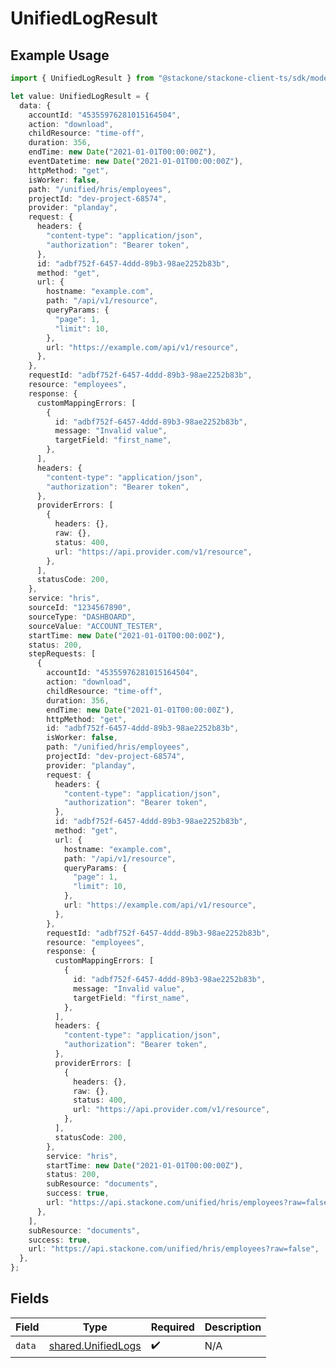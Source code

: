 # UnifiedLogResult

## Example Usage

```typescript
import { UnifiedLogResult } from "@stackone/stackone-client-ts/sdk/models/shared";

let value: UnifiedLogResult = {
  data: {
    accountId: "45355976281015164504",
    action: "download",
    childResource: "time-off",
    duration: 356,
    endTime: new Date("2021-01-01T00:00:00Z"),
    eventDatetime: new Date("2021-01-01T00:00:00Z"),
    httpMethod: "get",
    isWorker: false,
    path: "/unified/hris/employees",
    projectId: "dev-project-68574",
    provider: "planday",
    request: {
      headers: {
        "content-type": "application/json",
        "authorization": "Bearer token",
      },
      id: "adbf752f-6457-4ddd-89b3-98ae2252b83b",
      method: "get",
      url: {
        hostname: "example.com",
        path: "/api/v1/resource",
        queryParams: {
          "page": 1,
          "limit": 10,
        },
        url: "https://example.com/api/v1/resource",
      },
    },
    requestId: "adbf752f-6457-4ddd-89b3-98ae2252b83b",
    resource: "employees",
    response: {
      customMappingErrors: [
        {
          id: "adbf752f-6457-4ddd-89b3-98ae2252b83b",
          message: "Invalid value",
          targetField: "first_name",
        },
      ],
      headers: {
        "content-type": "application/json",
        "authorization": "Bearer token",
      },
      providerErrors: [
        {
          headers: {},
          raw: {},
          status: 400,
          url: "https://api.provider.com/v1/resource",
        },
      ],
      statusCode: 200,
    },
    service: "hris",
    sourceId: "1234567890",
    sourceType: "DASHBOARD",
    sourceValue: "ACCOUNT_TESTER",
    startTime: new Date("2021-01-01T00:00:00Z"),
    status: 200,
    stepRequests: [
      {
        accountId: "45355976281015164504",
        action: "download",
        childResource: "time-off",
        duration: 356,
        endTime: new Date("2021-01-01T00:00:00Z"),
        httpMethod: "get",
        id: "adbf752f-6457-4ddd-89b3-98ae2252b83b",
        isWorker: false,
        path: "/unified/hris/employees",
        projectId: "dev-project-68574",
        provider: "planday",
        request: {
          headers: {
            "content-type": "application/json",
            "authorization": "Bearer token",
          },
          id: "adbf752f-6457-4ddd-89b3-98ae2252b83b",
          method: "get",
          url: {
            hostname: "example.com",
            path: "/api/v1/resource",
            queryParams: {
              "page": 1,
              "limit": 10,
            },
            url: "https://example.com/api/v1/resource",
          },
        },
        requestId: "adbf752f-6457-4ddd-89b3-98ae2252b83b",
        resource: "employees",
        response: {
          customMappingErrors: [
            {
              id: "adbf752f-6457-4ddd-89b3-98ae2252b83b",
              message: "Invalid value",
              targetField: "first_name",
            },
          ],
          headers: {
            "content-type": "application/json",
            "authorization": "Bearer token",
          },
          providerErrors: [
            {
              headers: {},
              raw: {},
              status: 400,
              url: "https://api.provider.com/v1/resource",
            },
          ],
          statusCode: 200,
        },
        service: "hris",
        startTime: new Date("2021-01-01T00:00:00Z"),
        status: 200,
        subResource: "documents",
        success: true,
        url: "https://api.stackone.com/unified/hris/employees?raw=false",
      },
    ],
    subResource: "documents",
    success: true,
    url: "https://api.stackone.com/unified/hris/employees?raw=false",
  },
};
```

## Fields

| Field                                                           | Type                                                            | Required                                                        | Description                                                     |
| --------------------------------------------------------------- | --------------------------------------------------------------- | --------------------------------------------------------------- | --------------------------------------------------------------- |
| `data`                                                          | [shared.UnifiedLogs](../../../sdk/models/shared/unifiedlogs.md) | :heavy_check_mark:                                              | N/A                                                             |
